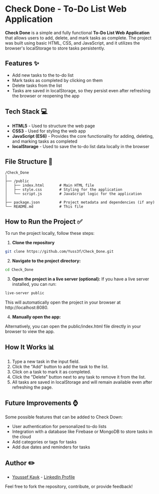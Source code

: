 # Check Done - To-Do List Web Application

**Check Done** is a simple and fully functional **To-Do List Web Application** that allows users to add, delete, and mark tasks as complete. The project was built using basic HTML, CSS, and JavaScript, and it utilizes the browser's localStorage to store tasks persistently.

## Features :sparkles:

- Add new tasks to the to-do list
- Mark tasks as completed by clicking on them
- Delete tasks from the list
- Tasks are saved in localStorage, so they persist even after refreshing the browser or reopening the app

## Tech Stack :computer:

- **HTML5** - Used to structure the web page
- **CSS3** - Used for styling the web app
- **JavaScript (ES6)** - Provides the core functionality for adding, deleting, and marking tasks as completed
- **localStorage** - Used to save the to-do list data locally in the browser

## File Structure :file_folder:

```plaintext
/Check_Done
│
├── /public
│   ├── index.html       # Main HTML file
│   ├── style.css        # Styling for the application
│   └── script.js        # JavaScript logic for the application
│
├── package.json         # Project metadata and dependencies (if any)
└── README.md            # This file
```
## How to Run the Project :white_check_mark:

To run the project locally, follow these steps:
1. **Clone the repository**
``` bash
git clone https://github.com/Yuss3f/Check_Done.git
```
2. **Navigate to the project directory:**
``` bash
cd Check_Done
```
3. **Open the project in a live server (optional):**
If you have a live server installed, you can run:
```bash
live-server public
```
This will automatically open the project in your browser at http://localhost:8080.

4. **Manually open the app:**

Alternatively, you can open the public/index.html file directly in your browser to view the app.

## How It Works :bar_chart:

1. Type a new task in the input field.
2. Click the "Add" button to add the task to the list.
3. Click on a task to mark it as completed.
4. Click the "Delete" button next to any task to remove it from the list.
5. All tasks are saved in localStorage and will remain available even after refreshing the page.

## Future Improvements :watch:

Some possible features that can be added to Check Down:

* User authentication for personalized to-do lists
* Integration with a database like Firebase or MongoDB to store tasks in the cloud
* Add categories or tags for tasks
* Add due dates and reminders for tasks

## Author :pencil2:

- [Youssef Kayk](https://github.com/Yuss3f) - [LinkedIn Profile](https://www.linkedin.com/in/youssef-kayk-5a4323190/)

Feel free to fork the repository, contribute, or provide feedback!
